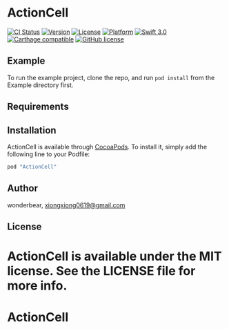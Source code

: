 # ActionCell

[![CI Status](http://img.shields.io/travis/wonderbear/ActionCell.svg?style=flat)](https://travis-ci.org/wonderbear/ActionCell)
[![Version](https://img.shields.io/cocoapods/v/ActionCell.svg?style=flat)](http://cocoapods.org/pods/ActionCell)
[![License](https://img.shields.io/cocoapods/l/ActionCell.svg?style=flat)](http://cocoapods.org/pods/ActionCell)
[![Platform](https://img.shields.io/cocoapods/p/ActionCell.svg?style=flat)](http://cocoapods.org/pods/ActionCell)
[![Swift 3.0](https://img.shields.io/badge/Swift-3.0-orange.svg?style=flat)](https://developer.apple.com/swift/)
[![Carthage compatible](https://img.shields.io/badge/Carthage-compatible-4BC51D.svg?style=flat)](https://github.com/Carthage/Carthage)
[![GitHub license](https://img.shields.io/badge/license-MIT-blue.svg)](https://raw.githubusercontent.com/moritzsternemann/SwipyCell/master/LICENSE)

## Example

To run the example project, clone the repo, and run `pod install` from the Example directory first.

## Requirements

## Installation

ActionCell is available through [CocoaPods](http://cocoapods.org). To install
it, simply add the following line to your Podfile:

```ruby
pod "ActionCell"
```

## Author

wonderbear, xiongxiong0619@gmail.com

## License

ActionCell is available under the MIT license. See the LICENSE file for more info.
=======
# ActionCell
